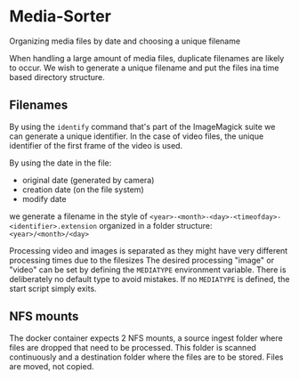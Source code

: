 # Media-Sorter
Organizing media files by date and choosing a unique filename

When handling a large amount of media files, duplicate filenames are likely to occur. We wish to generate a unique filename and put the files ina time based directory structure.

## Filenames
By using the `identify` command that's part of the ImageMagick suite we can generate a unique identifier. In the case of video files, the unique identifier of the first frame of the video is used.

By using the date in the file:
* original date (generated by camera)
* creation date (on the file system)
* modify date

we generate a filename in the style of `<year>-<month>-<day>-<timeofday>-<identifier>.extension`
organized in a folder structure: `<year>/<month>/<day>`

Processing video and images is separated as they might have very different processing times due to the filesizes
The desired processing "image" or "video" can be set by defining the `MEDIATYPE` environment variable. There is deliberately no default type to avoid mistakes.  If no `MEDIATYPE` is defined, the start script simply exits.


## NFS mounts
The docker container expects 2 NFS mounts, a source ingest folder where files are dropped that need to be processed. This folder is scanned continuously and a destination folder where the files are to be stored. Files are moved, not copied.
